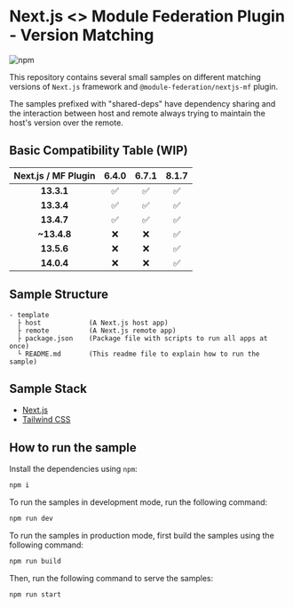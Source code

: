 # Next.js <> Module Federation Plugin - Version Matching
![npm](https://img.shields.io/npm/dw/@module-federation/nextjs-mf)

This repository contains several small samples on different matching versions of `Next.js` framework and `@module-federation/nextjs-mf` plugin.

The samples prefixed with "shared-deps" have dependency sharing and the interaction between host and remote always trying to maintain the host's version over the remote.

## Basic Compatibility Table (WIP)

| Next.js / MF Plugin |        6.4.0       |        6.7.1       |      8.1.7     |
| :-----------------: | :----------------: | :----------------: | :---------------------: |
|      **13.3.1**     | :white_check_mark: | :white_check_mark: | :white_check_mark:      |
|      **13.3.4**     | :white_check_mark: | :white_check_mark: | :white_check_mark:      |
|      **13.4.7**     | :white_check_mark: | :white_check_mark: | :white_check_mark:      |
|     **~13.4.8**     | :x:                | :x:                | :white_check_mark:      |
|      **13.5.6**     | :x:                | :x:                | :white_check_mark:      |
|      **14.0.4**     | :x:                | :x:                | :white_check_mark:      |

## Sample Structure

```
- template
  ├ host            (A Next.js host app)
  ├ remote          (A Next.js remote app)
  ├ package.json    (Package file with scripts to run all apps at once)
  └ README.md       (This readme file to explain how to run the sample)
```

## Sample Stack

- [Next.js](https://nextjs.org/)
- [Tailwind CSS](https://tailwindcss.com/)

## How to run the sample

Install the dependencies using `npm`:

```bash
npm i
```

To run the samples in development mode, run the following command:

```bash
npm run dev
```

To run the samples in production mode, first build the samples using the following command:

```bash
npm run build
```

Then, run the following command to serve the samples:

```bash
npm run start
```
